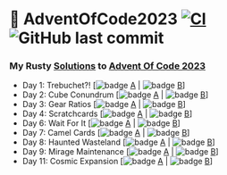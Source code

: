 # 🎄 AdventOfCode2023 [![CI](https://github.com/PatrickLaflamme/AdventOfCode2023/actions/workflows/rust.yml/badge.svg)](https://github.com/PatrickLaflamme/AdventOfCode2023/actions/workflows/rust.yml) ![GitHub last commit](https://img.shields.io/github/last-commit/PatrickLaflamme/AdventOfCode2023)

### My Rusty [Solutions](https://github.com/PatrickLaflamme/AdventOfCode2023/tree/master/src) to [Advent Of Code 2023](https://adventofcode.com/2023)

- Day 1: Trebuchet?! [![badge](https://img.shields.io/endpoint?url=https://gist.githubusercontent.com/PatrickLaflamme/a054aa6c1453da6f3126d12b4d59ff59/raw/benchmark-aoc-2023-day-1-part-1.json) [A](https://github.com/PatrickLaflamme/AdventOfCode2023/blob/master/src/solutions/day1.rs#L29) | ![badge](https://img.shields.io/endpoint?url=https://gist.githubusercontent.com/PatrickLaflamme/a054aa6c1453da6f3126d12b4d59ff59/raw/benchmark-aoc-2023-day-1-part-2.json) [B](https://github.com/PatrickLaflamme/AdventOfCode2023/blob/master/src/solutions/day1.rs#L49)]
- Day 2: Cube Conundrum [![badge](https://img.shields.io/endpoint?url=https://gist.githubusercontent.com/PatrickLaflamme/a054aa6c1453da6f3126d12b4d59ff59/raw/benchmark-aoc-2023-day-2-part-1.json) [A](https://github.com/PatrickLaflamme/AdventOfCode2023/blob/master/src/solutions/day2.rs#L29) | ![badge](https://img.shields.io/endpoint?url=https://gist.githubusercontent.com/PatrickLaflamme/a054aa6c1453da6f3126d12b4d59ff59/raw/benchmark-aoc-2023-day-2-part-2.json) [B](https://github.com/PatrickLaflamme/AdventOfCode2023/blob/master/src/solutions/day2.rs#L49)]
- Day 3: Gear Ratios [![badge](https://img.shields.io/endpoint?url=https://gist.githubusercontent.com/PatrickLaflamme/a054aa6c1453da6f3126d12b4d59ff59/raw/benchmark-aoc-2023-day-3-part-1.json) [A](https://github.com/PatrickLaflamme/AdventOfCode2023/blob/master/src/solutions/day3.rs#L29) | ![badge](https://img.shields.io/endpoint?url=https://gist.githubusercontent.com/PatrickLaflamme/a054aa6c1453da6f3126d12b4d59ff59/raw/benchmark-aoc-2023-day-3-part-2.json) [B](https://github.com/PatrickLaflamme/AdventOfCode2023/blob/master/src/solutions/day3.rs#L49)]
- Day 4: Scratchcards [![badge](https://img.shields.io/endpoint?url=https://gist.githubusercontent.com/PatrickLaflamme/a054aa6c1453da6f3126d12b4d59ff59/raw/benchmark-aoc-2023-day-4-part-1.json) [A](https://github.com/PatrickLaflamme/AdventOfCode2023/blob/master/src/solutions/day4.rs#L29) | ![badge](https://img.shields.io/endpoint?url=https://gist.githubusercontent.com/PatrickLaflamme/a054aa6c1453da6f3126d12b4d59ff59/raw/benchmark-aoc-2023-day-4-part-2.json) [B](https://github.com/PatrickLaflamme/AdventOfCode2023/blob/master/src/solutions/day4.rs#L49)]
- Day 6: Wait For It [![badge](https://img.shields.io/endpoint?url=https://gist.githubusercontent.com/PatrickLaflamme/a054aa6c1453da6f3126d12b4d59ff59/raw/benchmark-aoc-2023-day-6-part-1.json) [A](https://github.com/PatrickLaflamme/AdventOfCode2023/blob/master/src/solutions/day6.rs#L29) | ![badge](https://img.shields.io/endpoint?url=https://gist.githubusercontent.com/PatrickLaflamme/a054aa6c1453da6f3126d12b4d59ff59/raw/benchmark-aoc-2023-day-6-part-2.json) [B](https://github.com/PatrickLaflamme/AdventOfCode2023/blob/master/src/solutions/day6.rs#L49)]
- Day 7: Camel Cards [![badge](https://img.shields.io/endpoint?url=https://gist.githubusercontent.com/PatrickLaflamme/a054aa6c1453da6f3126d12b4d59ff59/raw/benchmark-aoc-2023-day-7-part-1.json) [A](https://github.com/PatrickLaflamme/AdventOfCode2023/blob/master/src/solutions/day7.rs#L29) | ![badge](https://img.shields.io/endpoint?url=https://gist.githubusercontent.com/PatrickLaflamme/a054aa6c1453da6f3126d12b4d59ff59/raw/benchmark-aoc-2023-day-7-part-2.json) [B](https://github.com/PatrickLaflamme/AdventOfCode2023/blob/master/src/solutions/day7.rs#L49)]
- Day 8: Haunted Wasteland [![badge](https://img.shields.io/endpoint?url=https://gist.githubusercontent.com/PatrickLaflamme/a054aa6c1453da6f3126d12b4d59ff59/raw/benchmark-aoc-2023-day-8-part-1.json) [A](https://github.com/PatrickLaflamme/AdventOfCode2023/blob/master/src/solutions/day8.rs#L29) | ![badge](https://img.shields.io/endpoint?url=https://gist.githubusercontent.com/PatrickLaflamme/a054aa6c1453da6f3126d12b4d59ff59/raw/benchmark-aoc-2023-day-8-part-2.json) [B](https://github.com/PatrickLaflamme/AdventOfCode2023/blob/master/src/solutions/day8.rs#L49)]
- Day 9: Mirage Maintenance [![badge](https://img.shields.io/endpoint?url=https://gist.githubusercontent.com/PatrickLaflamme/a054aa6c1453da6f3126d12b4d59ff59/raw/benchmark-aoc-2023-day-9-part-1.json) [A](https://github.com/PatrickLaflamme/AdventOfCode2023/blob/master/src/solutions/day9.rs#L29) | ![badge](https://img.shields.io/endpoint?url=https://gist.githubusercontent.com/PatrickLaflamme/a054aa6c1453da6f3126d12b4d59ff59/raw/benchmark-aoc-2023-day-9-part-2.json) [B](https://github.com/PatrickLaflamme/AdventOfCode2023/blob/master/src/solutions/day9.rs#L49)]
- Day 11: Cosmic Expansion [![badge](https://img.shields.io/endpoint?url=https://gist.githubusercontent.com/PatrickLaflamme/a054aa6c1453da6f3126d12b4d59ff59/raw/benchmark-aoc-2023-day-11-part-1.json) [A](https://github.com/PatrickLaflamme/AdventOfCode2023/blob/master/src/solutions/day11.rs#L29) | ![badge](https://img.shields.io/endpoint?url=https://gist.githubusercontent.com/PatrickLaflamme/a054aa6c1453da6f3126d12b4d59ff59/raw/benchmark-aoc-2023-day-11-part-2.json) [B](https://github.com/PatrickLaflamme/AdventOfCode2023/blob/master/src/solutions/day11.rs#L49)]
